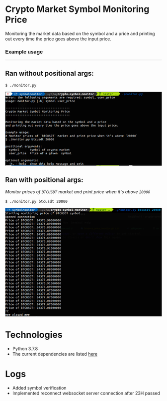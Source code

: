 # Crypto Market Symbol Monitoring Price


Monitoring the market data based on the symbol and a price and printing out every time the price goes above the input price.

### Example usage
-------------------
## Ran without positional args:
```
$ ./monitor.py
```
![ss](readme-images/ran_without_args.png)

## Ran with positional args:
*Monitor prices of `BTCUSDT` market and print price when it's above `20000`*

```
$ ./monitor.py btcusdt 20000
```
![ss](readme-images/ran_with_args.png)



# Technologies
- Python 3.7.8
- The current dependencies are listed [here](requirements.txt)

# Logs
- Added symbol verification
- Implemented reconnect websocket server connection after 23H passed
